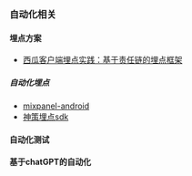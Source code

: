 ### 自动化相关

#### 埋点方案
- [西瓜客户端埋点实践：基于责任链的埋点框架](https://mp.weixin.qq.com/s/iMn--4FNugtH26G90N1MaQ)

##### 自动化埋点
- [mixpanel-android](https://github.com/mixpanel/mixpanel-android) 
- [神策埋点sdk](https://github.com/sensorsdata/sa-sdk-android)


#### 自动化测试


#### 基于chatGPT的自动化